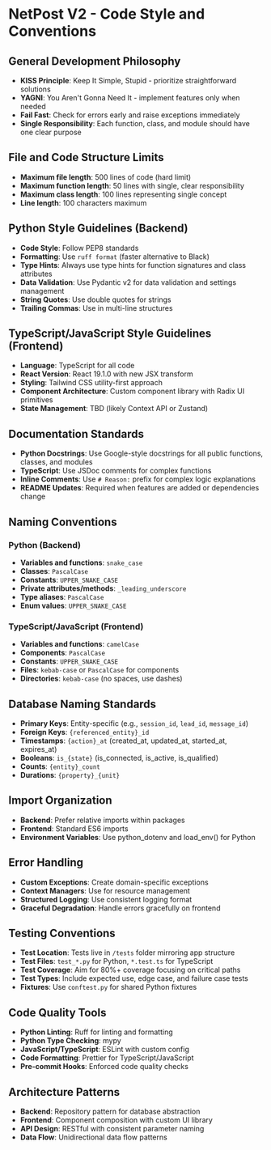 # NetPost V2 - Code Style and Conventions

## General Development Philosophy
- **KISS Principle**: Keep It Simple, Stupid - prioritize straightforward solutions
- **YAGNI**: You Aren't Gonna Need It - implement features only when needed
- **Fail Fast**: Check for errors early and raise exceptions immediately
- **Single Responsibility**: Each function, class, and module should have one clear purpose

## File and Code Structure Limits
- **Maximum file length**: 500 lines of code (hard limit)
- **Maximum function length**: 50 lines with single, clear responsibility
- **Maximum class length**: 100 lines representing single concept
- **Line length**: 100 characters maximum

## Python Style Guidelines (Backend)
- **Code Style**: Follow PEP8 standards
- **Formatting**: Use `ruff format` (faster alternative to Black)
- **Type Hints**: Always use type hints for function signatures and class attributes
- **Data Validation**: Use Pydantic v2 for data validation and settings management
- **String Quotes**: Use double quotes for strings
- **Trailing Commas**: Use in multi-line structures

## TypeScript/JavaScript Style Guidelines (Frontend)
- **Language**: TypeScript for all code
- **React Version**: React 19.1.0 with new JSX transform
- **Styling**: Tailwind CSS utility-first approach
- **Component Architecture**: Custom component library with Radix UI primitives
- **State Management**: TBD (likely Context API or Zustand)

## Documentation Standards
- **Python Docstrings**: Use Google-style docstrings for all public functions, classes, and modules
- **TypeScript**: Use JSDoc comments for complex functions
- **Inline Comments**: Use `# Reason:` prefix for complex logic explanations
- **README Updates**: Required when features are added or dependencies change

## Naming Conventions

### Python (Backend)
- **Variables and functions**: `snake_case`
- **Classes**: `PascalCase`
- **Constants**: `UPPER_SNAKE_CASE`
- **Private attributes/methods**: `_leading_underscore`
- **Type aliases**: `PascalCase`
- **Enum values**: `UPPER_SNAKE_CASE`

### TypeScript/JavaScript (Frontend)
- **Variables and functions**: `camelCase`
- **Components**: `PascalCase`
- **Constants**: `UPPER_SNAKE_CASE`
- **Files**: `kebab-case` or `PascalCase` for components
- **Directories**: `kebab-case` (no spaces, use dashes)

## Database Naming Standards
- **Primary Keys**: Entity-specific (e.g., `session_id`, `lead_id`, `message_id`)
- **Foreign Keys**: `{referenced_entity}_id`
- **Timestamps**: `{action}_at` (created_at, updated_at, started_at, expires_at)
- **Booleans**: `is_{state}` (is_connected, is_active, is_qualified)
- **Counts**: `{entity}_count`
- **Durations**: `{property}_{unit}`

## Import Organization
- **Backend**: Prefer relative imports within packages
- **Frontend**: Standard ES6 imports
- **Environment Variables**: Use python_dotenv and load_env() for Python

## Error Handling
- **Custom Exceptions**: Create domain-specific exceptions
- **Context Managers**: Use for resource management
- **Structured Logging**: Use consistent logging format
- **Graceful Degradation**: Handle errors gracefully on frontend

## Testing Conventions
- **Test Location**: Tests live in `/tests` folder mirroring app structure
- **Test Files**: `test_*.py` for Python, `*.test.ts` for TypeScript
- **Test Coverage**: Aim for 80%+ coverage focusing on critical paths
- **Test Types**: Include expected use, edge case, and failure case tests
- **Fixtures**: Use `conftest.py` for shared Python fixtures

## Code Quality Tools
- **Python Linting**: Ruff for linting and formatting
- **Python Type Checking**: mypy
- **JavaScript/TypeScript**: ESLint with custom config
- **Code Formatting**: Prettier for TypeScript/JavaScript
- **Pre-commit Hooks**: Enforced code quality checks

## Architecture Patterns
- **Backend**: Repository pattern for database abstraction
- **Frontend**: Component composition with custom UI library
- **API Design**: RESTful with consistent parameter naming
- **Data Flow**: Unidirectional data flow patterns